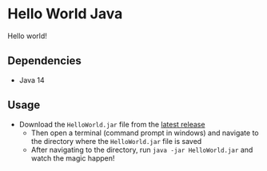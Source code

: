 # Hello World Java

Hello world!

## Dependencies

* Java 14

## Usage

* Download the `HelloWorld.jar` file from the [latest release](https://github.com/boafur/HelloWorld-Java/releases/latest)
    * Then open a terminal (command prompt in windows) and navigate to the directory where the `HelloWorld.jar` file is saved
    * After navigating to the directory, run `java -jar HelloWorld.jar` and watch the magic happen!
